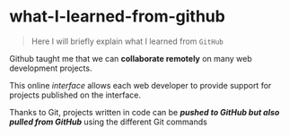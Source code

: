 # what-I-learned-from-github

>Here I will briefly explain what I learned from `GitHub`

Github taught me that we can **collaborate remotely** on many web development projects.

This online *interface* allows each web developer to provide support for projects published on the interface.

Thanks to Git, projects written in code can be ***pushed to GitHub but also pulled from GitHub*** using the different Git commands
